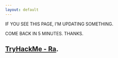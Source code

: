 ```yaml
---
layout: default
---
```

IF YOU SEE THIS PAGE, I'M UPDATING SOMETHING.

COME BACK IN 5 MINUTES. THANKS.

## [TryHackMe - Ra](./watcher.md).



